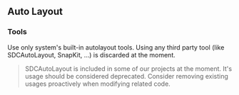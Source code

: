 ## Auto Layout

### Tools

Use only system's built-in autolayout tools. Using any third party tool (like SDCAutoLayout, SnapKit, ...) is discarded at the moment.

> SDCAutoLayout is included in some of our projects at the moment. It's usage should be considered deprecated. Consider removing existing usages proactively when modifying related code.
